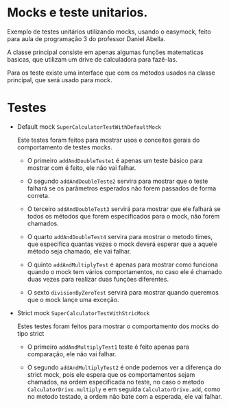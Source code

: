 # Mocks e teste unitarios.
Exemplo de testes unitários utilizando mocks, usando o easymock, feito para aula de programação 3 do professor Daniel Abella.

A classe principal consiste em apenas algumas funções matematicas basicas, que utilizam um drive de calculadora para fazê-las.

Para os teste existe uma interface que com os métodos usados na classe principal, que será usado para mock.

# Testes
* Default mock `SuperCalculatorTestWithDefaultMock`

  Este testes foram feitos para mostrar usos e conceitos gerais do comportamento de testes mocks.
  * O primeiro `addAndDoubleTeste1` é apenas um teste básico para mostrar com é feito, ele não vai falhar.
  
  * O segundo `addAndDoubleTeste2` servira para mostrar que o teste falhará se os parâmetros esperados não forem passados de forma correta.
  
  * O terceiro `addAndDoubleTest3` servirá para mostrar que ele falhará se todos os métodos que forem especificados para o mock, não forem 
    chamados.
    
  * O quarto `addAndDoubleTest4` servira para mostrar o metodo times, que especifica quantas vezes o mock deverá esperar que a aquele
    método seja chamado, ele vai falhar.
    
  * O quinto `addAndMultiplyTest` é apenas para mostrar como funciona quando o mock tem vários comportamentos, no caso ele é chamado
    duas vezes para realizar duas funções diferentes.
    
  * O sexto `divisionByZeroTest` servirá para mostrar quando queremos que o mock lançe uma exceção.
* Strict mock `SuperCalculatorTestWithStricMock`

  Estes testes foram feitos para mostrar o comportamento dos mocks do tipo strict
  * O primeiro `addAndMultiplyTest1` teste é feito apenas para comparação, ele não vai falhar.
  
  * O segundo `addAndMultiplyTest2` é onde podemos ver a diferença do strict mock, pois ele espera que os comportamentos sejam chamados, na ordem
    especificada no teste, no caso o metodo `CalculatorDrive.multiply` e em seguida `CalculatorDrive.add`, como no metodo testado, a
    ordem não bate com a esperada, ele vai falhar.
